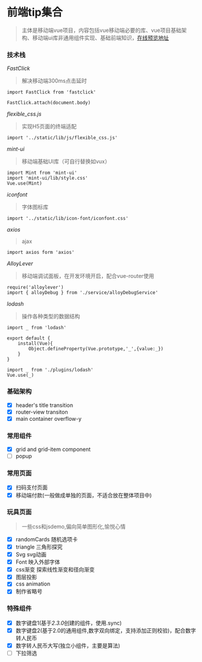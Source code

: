 # 前端tip集合

> 主体是移动端vue项目，内容包括vue移动端必要的库、vue项目基础架构、移动端ui库非通用组件实现、基础前端知识，[在线预览地址](https://pixel-daze.github.io/vue_note/)

### 技术栈
*FastClick*
> 解决移动端300ms点击延时

```
import FastClick from 'fastclick'

FastClick.attach(document.body)
```
*flexible_css.js*
>实现H5页面的终端适配

```
import '../static/lib/js/flexible_css.js'
```

*mint-ui*
>移动端基础UI库（可自行替换如vux）

```
import Mint from 'mint-ui'
import 'mint-ui/lib/style.css'
Vue.use(Mint)
```

*iconfont*
>字体图标库

```
import '../static/lib/icon-font/iconfont.css'
```

*axios*
>ajax
```
import axios form 'axios'
```

*AlloyLever*
>移动端调试面板，在开发环境开启，配合vue-router使用
```
require('alloylever')
import { alloyDebug } from './service/alloyDebugService'
```

*lodash*
>操作各种类型的数据结构
```
import _ from 'lodash'

export default {
	install(Vue){
		Object.defineProperty(Vue.prototype,'_',{value:_})
	}
}

import _ from './plugins/lodash'
Vue.use(_)
```

### 基础架构

- [X] header's title transition
- [X] router-view transiton
- [X] main container overflow-y

### 常用组件
- [X] grid and grid-item component
- [ ] popup

### 常用页面

- [X] 扫码支付页面
- [X] 移动端付款(一般做成单独的页面，不适合放在整体项目中)

### 玩具页面
>一些css和jsdemo,偏向简单图形化,愉悦心情

- [X] randomCards 随机选项卡
- [X] triangle 三角形探究
- [X] Svg svg动画
- [X] Font 映入外部字体
- [X] css渐变 探索线性渐变和径向渐变
- [X] 图层投影
- [X] css animation
- [X] 制作省略号

### 特殊组件
- [X] 数字键盘1(基于*2.3.0*创建的组件，使用.sync)
- [X] 数字键盘2(基于2.0的通用组件,数字双向绑定，支持添加正则校验)，配合数字转人民币
- [X] 数字转人民币大写(独立小组件，主要是算法)
- [ ] 下拉筛选